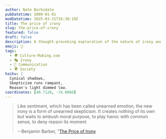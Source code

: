 ```yaml
---
author: Nate Barksdale
pubDatetime: 2009-01-01
modDatetime: 2025-03-31T16:30:19Z
title: The price of irony
slug: the-price-of-irony
featured: false
draft: false
description: A thought-provoking exploration of the nature of irony and its impact on moral reasoning.
emoji: 🤔
tags:
  - 🌍 Culture-Making.com
  - 🎭 Irony
  - 💬 Communication
  - 🌍 Society
haiku: |
  Cynical shadows,  
  Skepticism runs rampant,  
  Reason's light dimmed low.
coordinates: [40.7128, -74.0060]
---
```


> Like sentiment, which has been called unearned emotion, the new irony is a form of unearned skepticism. It creates nothing of its own but waits to ambush moral purpose, to play havoc with common sense, to deny reason its moment
>
> --Benjamin Barber, "[The Price of Irony](https://www.google.com/search?q=%22The%20Price%20of%20Irony%22%20nytimes.com)
